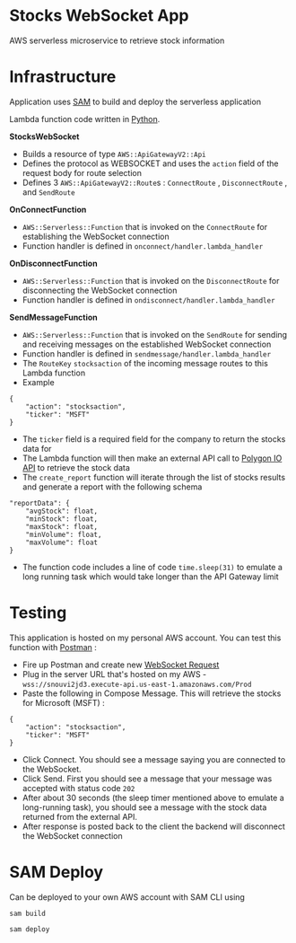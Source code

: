 # Stocks WebSocket App

AWS serverless microservice to retrieve stock information

# Infrastructure
Application uses [SAM](https://aws.amazon.com/serverless/sam/) to build and deploy the serverless application

Lambda function code written in [Python](https://www.python.org/downloads/).

**StocksWebSocket**
- Builds a resource of type `AWS::ApiGatewayV2::Api`
- Defines the protocol as WEBSOCKET and uses the `action` field of the request body for route selection
- Defines 3 `AWS::ApiGatewayV2::Route`s : `ConnectRoute` , `DisconnectRoute` , and `SendRoute`

**OnConnectFunction**
- `AWS::Serverless::Function` that is invoked on the `ConnectRoute` for establishing the WebSocket connection
- Function handler is defined in `onconnect/handler.lambda_handler`

**OnDisconnectFunction**
- `AWS::Serverless::Function` that is invoked on the `DisconnectRoute` for disconnecting the WebSocket connection
- Function handler is defined in `ondisconnect/handler.lambda_handler`

**SendMessageFunction**
- `AWS::Serverless::Function` that is invoked on the `SendRoute` for sending and receiving messages on the established 
WebSocket connection
- Function handler is defined in `sendmessage/handler.lambda_handler`
- The `RouteKey` `stocksaction` of the incoming message routes to this Lambda function
- Example 
```
{
    "action": "stocksaction",
    "ticker": "MSFT"
}
```
- The `ticker` field is a required field for the company to return the stocks data for
- The Lambda function will then make an external API call to 
[Polygon IO API](https://polygon.io/stocks?gclid=CjwKCAjwloCSBhAeEiwA3hVo_SiRY1dM645fBntGSOrsm8XkVLFUiCrSo0D1OpgzhOa_SPex-CNx7hoCFAAQAvD_BwE)
to retrieve the stock data
- The `create_report` function will iterate through the list of stocks results and generate a report with the following schema
```
"reportData": {
    "avgStock": float,
    "minStock": float,
    "maxStock": float,
    "minVolume": float,
    "maxVolume": float
}
```

- The function code includes a line of code `time.sleep(31)` to emulate a long running task which
would take longer than the API Gateway limit

# Testing
This application is hosted on my personal AWS account.  You can test this function with [Postman](https://www.postman.com) :

- Fire up Postman and create new [WebSocket Request](https://learning.postman.com/docs/sending-requests/supported-api-frameworks/websocket/#creating-websocket-requests)
- Plug in the server URL that's hosted on my AWS - `wss://snouvi2jd3.execute-api.us-east-1.amazonaws.com/Prod`
- Paste the following in Compose Message.  This will retrieve the stocks for Microsoft (MSFT) :
```
{
    "action": "stocksaction",
    "ticker": "MSFT"
}
```
- Click Connect.  You should see a message saying you are connected to the WebSocket.
- Click Send.  First you should see a message that your message was accepted with status code `202`
- After about 30 seconds (the sleep timer mentioned above to emulate a long-running task), you should
see a message with the stock data returned from the external API.
- After response is posted back to the client the backend will disconnect the WebSocket connection

# SAM Deploy
Can be deployed to your own AWS account with SAM CLI using

`sam build`

`sam deploy`